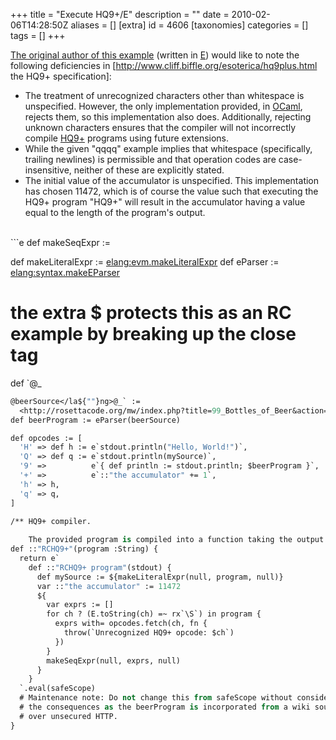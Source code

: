 +++
title = "Execute HQ9+/E"
description = ""
date = 2010-02-06T14:28:50Z
aliases = []
[extra]
id = 4606
[taxonomies]
categories = []
tags = []
+++


[The original author of this example](https://rosettacode.org/wiki/User:Kevin_Reid) (written in [E](https://rosettacode.org/wiki/E)) would like to note the following deficiencies in [http://www.cliff.biffle.org/esoterica/hq9plus.html the HQ9+ specification]:

* The treatment of unrecognized characters other than whitespace is unspecified. However, the only implementation provided, in [OCaml](https://rosettacode.org/wiki/OCaml), rejects them, so this implementation also does. Additionally, rejecting unknown characters ensures that the compiler will not incorrectly compile [HQ9+](https://rosettacode.org/wiki/HQ9+) programs using future extensions.
* While the given "qqqq" example implies that whitespace (specifically, trailing newlines) is permissible and that operation codes are case-insensitive, neither of these are explicitly stated.
* The initial value of the accumulator is unspecified. This implementation has chosen 11472, which is of course the value such that executing the HQ9+ program "HQ9+" will result in the accumulator having a value equal to the length of the program's output.

<br clear=all>
```e
def makeSeqExpr := <elang:evm.makeSeqExpr>

def makeLiteralExpr := <elang:evm.makeLiteralExpr>
def eParser := <elang:syntax.makeEParser>

# the extra $ protects this as an RC example by breaking up the close tag
def `@_
```e
@beerSource</la${""}ng>@_` :=
  <http://rosettacode.org/mw/index.php?title=99_Bottles_of_Beer&action=raw>.getText()
def beerProgram := eParser(beerSource)

def opcodes := [
  'H' => def h := e`stdout.println("Hello, World!")`,
  'Q' => def q := e`stdout.println(mySource)`,
  '9' =>          e`{ def println := stdout.println; $beerProgram }`,
  '+' =>          e`::"the accumulator" += 1`,
  'h' => h,
  'q' => q,
]

/** HQ9+ compiler.
    
    The provided program is compiled into a function taking the output stream as an argument. */
def ::"RCHQ9+"(program :String) {
  return e`
    def ::"RCHQ9+ program"(stdout) {
      def mySource := ${makeLiteralExpr(null, program, null)}
      var ::"the accumulator" := 11472
      ${
        var exprs := []
        for ch ? (E.toString(ch) =~ rx`\S`) in program {
          exprs with= opcodes.fetch(ch, fn {
            throw(`Unrecognized HQ9+ opcode: $ch`)
          })
        }
        makeSeqExpr(null, exprs, null)
      }
    }
  `.eval(safeScope)
  # Maintenance note: Do not change this from safeScope without considering
  # the consequences as the beerProgram is incorporated from a wiki source
  # over unsecured HTTP.
}
```

